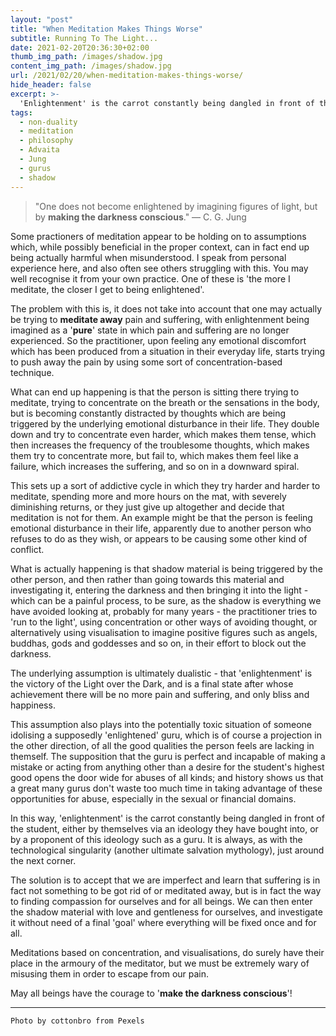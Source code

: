 ```yaml
---
layout: "post"
title: "When Meditation Makes Things Worse"
subtitle: Running To The Light...
date: 2021-02-20T20:36:30+02:00
thumb_img_path: /images/shadow.jpg
content_img_path: /images/shadow.jpg
url: /2021/02/20/when-meditation-makes-things-worse/
hide_header: false
excerpt: >-
  'Enlightenment' is the carrot constantly being dangled in front of the student, either by themself via an ideology they have bought into, or by a proponent of this ideology such as a guru. It is always, as with the technological singularity (another ultimate salvation mythology), just around the next corner.
tags:
  - non-duality
  - meditation
  - philosophy
  - Advaita
  - Jung
  - gurus
  - shadow
---
```


> "One does not become enlightened by imagining figures of light, but by **making the darkness conscious**." ― C. G. Jung

Some practioners of meditation appear to be holding on to assumptions which, while possibly beneficial in the proper context, can in fact end up being actually harmful when misunderstood. I speak from personal experience here, and also often see others struggling with this. You may well recognise it from your own practice. One of these is 'the more I meditate, the closer I get to being enlightened'.

The problem with this is, it does not take into account that one may actually be trying to **meditate away** pain and suffering, with enlightenment being imagined as a '**pure**' state in which pain and suffering are no longer experienced. So the practitioner, upon feeling any emotional discomfort which has been produced from a situation in their everyday life, starts trying to push away the pain by using some sort of concentration-based technique.

What can end up happening is that the person is sitting there trying to meditate, trying to concentrate on the breath or the sensations in the body, but is becoming constantly distracted by thoughts which are being triggered by the underlying emotional disturbance in their life. They double down and try to concentrate even harder, which makes them tense, which then increases the frequency of the troublesome thoughts, which makes them try to concentrate more, but fail to, which makes them feel like a failure, which increases the suffering, and so on in a downward spiral.

This sets up a sort of addictive cycle in which they try harder and harder to meditate, spending more and more hours on the mat, with severely diminishing returns, or they just give up altogether and decide that meditation is not for them. An example might be that the person is feeling emotional disturbance in their life, apparently due to another person who refuses to do as they wish, or appears to be causing some other kind of conflict.

What is actually happening is that shadow material is being triggered by the other person, and then rather than going towards this material and investigating it, entering the darkness and then bringing it into the light - which can be a painful process, to be sure, as the shadow is everything we have avoided looking at, probably for many years - the practitioner tries to 'run to the light', using concentration or other ways of avoiding thought, or alternatively using visualisation to imagine positive figures such as angels, buddhas, gods and goddesses and so on, in their effort to block out the darkness.

The underlying assumption is ultimately dualistic - that 'enlightenment' is the victory of the Light over the Dark, and is a final state after whose achievement there will be no more pain and suffering, and only bliss and happiness.

This assumption also plays into the potentially toxic situation of someone idolising a supposedly 'enlightened' guru, which is of course a projection in the other direction, of all the good qualities the person feels are lacking in themself. The supposition that the guru is perfect and incapable of making a mistake or acting from anything other than a desire for the student's highest good opens the door wide for abuses of all kinds; and history shows us that a great many gurus don't waste too much time in taking advantage of these opportunities for abuse, especially in the sexual or financial domains.

In this way, 'enlightenment' is the carrot constantly being dangled in front of the student, either by themselves via an ideology they have bought into, or by a proponent of this ideology such as a guru. It is always, as with the technological singularity (another ultimate salvation mythology), just around the next corner.

The solution is to accept that we are imperfect and learn that suffering is in fact not something to be got rid of or meditated away, but is in fact the way to finding compassion for ourselves and for all beings. We can then enter the shadow material with love and gentleness for ourselves, and investigate it without need of a final 'goal' where everything will be fixed once and for all.

Meditations based on concentration, and visualisations, do surely have their place in the armoury of the meditator, but we must be extremely wary of misusing them in order to escape from our pain.

May all beings have the courage to '**make the darkness conscious**'!

----

 `Photo by cottonbro from Pexels`
